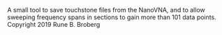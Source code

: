 A small tool to save touchstone files from the NanoVNA, and to allow sweeping frequency spans in sections to gain more than 101 data points.
Copyright 2019 Rune B. Broberg
